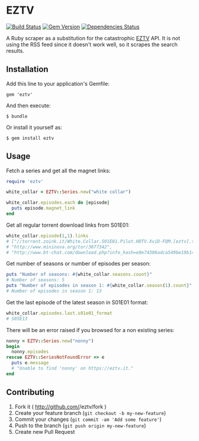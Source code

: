 # EZTV
[![Build Status](https://travis-ci.org/DamirSvrtan/eztv.svg?branch=master)](https://travis-ci.org/DamirSvrtan/eztv)
[![Gem Version](https://badge.fury.io/rb/eztv.svg)](http://badge.fury.io/rb/eztv)
[![Dependencies Status](https://gemnasium.com/DamirSvrtan/eztv.png)](https://gemnasium.com/DamirSvrtan/eztv)

A Ruby scraper as a substitution for the catastrophic [EZTV](http://eztv.it/) API. It is not using the RSS feed since it doesn't work well, so it scrapes the search results.

## Installation

Add this line to your application's Gemfile:

    gem 'eztv'

And then execute:

    $ bundle

Or install it yourself as:

    $ gem install eztv

## Usage

Fetch a series and get all the magnet links:
```ruby
require 'eztv'

white_collar = EZTV::Series.new("white collar")

white_collar.episodes.each do |episode|
  puts episode.magnet_link
end
```

Get all regular torrent download links from S01E01:

```ruby
white_collar.episode(1,1).links
# ["//torrent.zoink.it/White.Collar.S01E01.Pilot.HDTV.XviD-FQM.[eztv].torrent",
# "http://www.mininova.org/tor/3077342",
# "http://www.bt-chat.com/download.php?info_hash=e0e74306adca549be19b147b5ee14bde1b99bb1d"]
```

Get number of seasons or number of episodes per season:
```ruby
puts "Number of seasons: #{white_collar.seasons.count}"
# Number of seasons: 5
puts "Number of episodes in season 1: #{white_collar.season(1).count}"
# Number of episodes in season 1: 13
```

Get the last episode of the latest season in S01E01 format:
```ruby
white_collar.episodes.last.s01e01_format
# S05E13
```
There will be an error raised if you browsed for a non existing series:
```ruby
nonny = EZTV::Series.new("nonny")
begin
  nonny.episodes
rescue EZTV::SeriesNotFoundError => e
  puts e.message 
  # "Unable to find 'nonny' on https://eztv.it."
end
```

## Contributing

1. Fork it ( http://github.com/<my-github-username>/eztv/fork )
2. Create your feature branch (`git checkout -b my-new-feature`)
3. Commit your changes (`git commit -am 'Add some feature'`)
4. Push to the branch (`git push origin my-new-feature`)
5. Create new Pull Request
